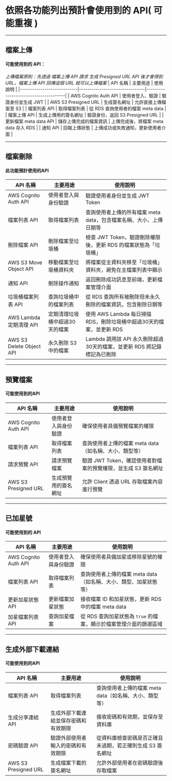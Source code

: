 # 依照各功能列出預計會使用到的 API( 可能重複 )
---

## 檔案上傳


#### 可能使用到的 API：
*上傳檔案原則：先透過 檔案上傳 API 請求 生成 Presigned URL API 後才會得到 URL，檔案上傳 API 回傳這個 URL 就可以上傳檔案*
| API 名稱                   | 主要用途                        | 使用說明                             |
|----------------------------|--------------------------------|--------------------------------------|
| AWS Cognito Auth API       | 使用者登入、驗證               | 驗證身份並生成 JWT                   |
| AWS S3 Presigned URL       | 生成簽名網址                   | 允許直接上傳檔案至 S3                |
| 檔案列表 API               | 取得檔案列表                  | 從 RDS 查詢使用者的檔案 meta data     |
| 檔案上傳 API               | 生成上傳用的簽名網址          | 驗證身份，返回 S3 Presigned URL       |
| 更新檔案 meta data API     | 儲存上傳完成的檔案資訊         | 上傳完成後，將檔案 meta data 存入 RDS |
| 通知 API           | 回報上傳狀態                  | 上傳成功或失敗通知，更新使用者介面    |

---
## 檔案刪除

#### 此功能預計使用的API
| API 名稱                    | 主要用途                              | 使用說明                                                                 |
|-----------------------------|---------------------------------------|--------------------------------------------------------------------------|
| AWS Cognito Auth API        | 使用者登入與身份驗證                 | 驗證使用者身份並生成 JWT Token                                          |
| 檔案列表 API                | 取得檔案列表                          | 查詢使用者上傳的所有檔案 meta data，包含檔案名稱、大小、上傳日期等       |
| 刪除檔案 API                | 刪除檔案至垃圾桶                      | 檢查 JWT Token，驗證刪除權限後，更新 RDS 的檔案狀態為「垃圾桶」         |
| AWS S3 Move Object API      | 移動檔案至垃圾桶資料夾                | 將檔案從主資料夾移至「垃圾桶」資料夾，避免在主檔案列表中顯示             |
| 通知 API                    | 刪除操作通知                          | 返回刪除成功訊息至前端，更新檔案管理介面                                  |
| 垃圾桶檔案列表 API          | 查詢垃圾桶中的檔案列表                | 從 RDS 查詢所有被刪除但未永久刪除的檔案資訊，包含刪除日期等             |
| AWS Lambda 定期清理 API      | 定期清理垃圾桶中超過30天的檔案       | 使用 AWS Lambda 每日掃描 RDS，刪除垃圾桶中超過30天的檔案，並更新 RDS     |
| AWS S3 Delete Object API    | 永久刪除 S3 中的檔案                 | Lambda 調用該 API 永久刪除超過30天的檔案，並更新 RDS 將記錄標記為已刪除 |

---
## 預覽檔案
#### 可能使用到的API
| API 名稱                    | 主要用途                              | 使用說明                                                                 |
|-----------------------------|---------------------------------------|--------------------------------------------------------------------------|
| AWS Cognito Auth API        | 使用者登入與身份驗證                 | 確保使用者具備預覽檔案的權限                                            |
| 檔案列表 API                | 取得檔案列表                          | 查詢使用者上傳的檔案 meta data（如名稱、大小、類型等）                    |
| 請求預覽 API                | 請求預覽檔案                          | 驗證 JWT Token，確認使用者對檔案的預覽權限，並生成 S3 簽名網址            |
| AWS S3 Presigned URL        | 生成預覽用的簽名網址                 | 允許 Client 透過 URL 存取檔案內容進行預覽                                 |
---
## 已加星號


#### 可能使用到的 API
| API 名稱                    | 主要用途                              | 使用說明                                                                 |
|-----------------------------|---------------------------------------|--------------------------------------------------------------------------|
| AWS Cognito Auth API        | 使用者登入與身份驗證                 | 確保使用者具備加星或移除星號的權限                                      |
| 檔案列表 API                | 取得檔案列表                          | 查詢使用者上傳的檔案 meta data（如名稱、大小、類型、加星狀態等）          |
| 更新加星狀態 API            | 更新檔案加星狀態                      | 接收檔案 ID 和加星狀態，更新 RDS 中的檔案 meta data                       |
| 加星檔案列表 API            | 查詢加星檔案                          | 從 RDS 查詢加星狀態為 `true` 的檔案，顯示於檔案管理介面的篩選區域         |
---

## 生成外部下載連結
#### 可能使用到的API
| API 名稱                    | 主要用途                              | 使用說明                                                                 |
|-----------------------------|---------------------------------------|--------------------------------------------------------------------------|
| 檔案列表 API                | 取得檔案列表                          | 查詢使用者上傳的檔案 meta data（如名稱、大小、類型等）                    |
| 生成分享連結 API            | 生成外部下載連結並保存密碼和有效期限     | 接收密碼和有效期，並保存至資料庫                                         |
| 密碼驗證 API                | 驗證外部使用者輸入的密碼和有效期限      | 從資料庫檢查密碼是否正確且未過期，若正確則生成 S3 簽名網址               |
| AWS S3 Presigned URL        | 生成檔案下載的簽名網址                | 允許外部使用者在密碼驗證後存取檔案                                       |

